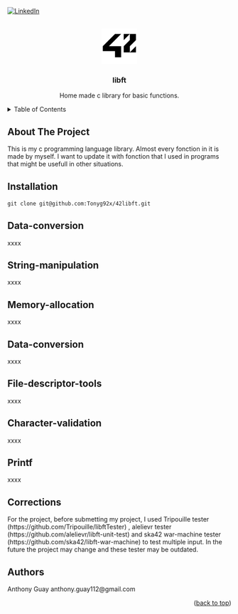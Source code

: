<div id="top"></div>

[![LinkedIn][linkedin-shield]][linkedin-url]

<!-- PROJECT LOGO -->
<br />
<div align="center">
  <a href="https://github.com/github_username/repo_name">
    <img src="images/42_Logo.svg.png" alt="Logo" width="80" height="80">
  </a>

<h3 align="center">libft</h3>

  <p align="center">
    Home made c library for basic functions.
  </p>
</div>

<!-- TABLE OF CONTENTS -->
<details>
  <summary>Table of Contents</summary>
  <ol>
    <li>
      <a href="#about-the-project">About The Project</a>
    </li>
    <li>
      <a href="#installation">Installation</a>
    </li>
     <li>
      <a href="#Data-conversion">Data-conversion</a>
    </li>
    <li>
      <a href="#String-manipulation">String-manipulation</a>
    </li>
    <li>
      <a href="#Memory-allocation">Memory-allocation</a>
    </li>
    <li>
      <a href="#Memory-manipulation">Memory-manipulation</a>
    </li>    
    <li>
      <a href="#File-descriptor-tools">File-descriptor-tools</a>
    </li>
    <li>
      <a href="#Printf">Printf</a>
    </li>
    <li>
      <a href="#Character-validation">Character-validation</a>
    </li>
    <li>
      <a href="#Corrections">Corrections</a>
    </li>
    <li>
      <a href="#Authors">Authors</a>
    </li>
  </ol>
</details>

<!-- ABOUT THE PROJECT -->
## About The Project

<p align="left">
  This is my c programming language library. Almost every fonction in it is made by myself. I want to update it with fonction that I used in programs that might be usefull in other situations.

 <!-- INSTALLATION -->
## Installation
```markdown
git clone git@github.com:Tonyg92x/42libft.git
```
<!-- DATA-CONVERSION -->
## Data-conversion
<p align="left">
  xxxx
  
<!-- STRING-MANIPULATION -->
## String-manipulation
<p align="left">
  xxxx
  
<!-- MEMORY-ALLOCATION -->
## Memory-allocation
<p align="left">
  xxxx
  
<!-- MEMORY_MANIPULATION -->
## Data-conversion
<p align="left">
  xxxx
  
<!-- FILE-DESCRIPTOR-TOOLS -->
## File-descriptor-tools
<p align="left">
  xxxx
  
<!-- CHARACTER-VALIDATION -->
## Character-validation
<p align="left">
  xxxx
  
<!-- PRINTF -->
## Printf
<p align="left">
  xxxx
 
 <!-- CORRECTIONS -->
## Corrections
<p align="left">
  For the project, before submetting my project, I used Tripouille tester (https://github.com/Tripouille/libftTester) , 
alelievr tester (https://github.com/alelievr/libft-unit-test) and ska42 war-machine tester (https://github.com/ska42/libft-war-machine) to test multiple input. In the future the project may change and these tester may be outdated. 

<!-- Authors -->
## Authors
<p align="left">
  Anthony Guay anthony.guay112@gmail.com
<p align="right">(<a href="#top">back to top</a>)</p>

<!-- MARKDOWN LINKS & IMAGES -->
<!-- https://www.markdownguide.org/basic-syntax/#reference-style-links -->
[linkedin-shield]: https://img.shields.io/badge/-LinkedIn-black.svg?style=for-the-badge&logo=linkedin&colorB=555
[linkedin-url]: https://www.linkedin.com/in/anthony-guay-75b27421b/
[product-screenshot]: images/screenshot.png
